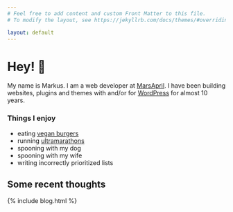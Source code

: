 ```yaml
---
# Feel free to add content and custom Front Matter to this file.
# To modify the layout, see https://jekyllrb.com/docs/themes/#overriding-theme-defaults

layout: default
---
```


<h1>Hey! 👋</h1>

My name is Markus. I am a web developer at <a href="https://marsapril.se" target="_blank">MarsApril</a>. I have been building websites, plugins and themes with and/or for <a href="https://wordpress.org" target="_blank">WordPress</a> for almost 10 years.

### Things I enjoy

- eating <a href="https://www.instagram.com/bastardburgers/" target="_blank">vegan burgers</a>
- running <a href="https://strava.com/athletes/markusfinell" target="_blank">ultramarathons</a>
- spooning with my dog
- spooning with my wife
- writing incorrectly prioritized lists

## Some recent thoughts

{% include blog.html %}

